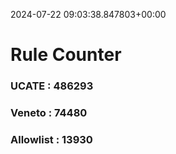 2024-07-22 09:03:38.847803+00:00
# Rule Counter 
 ### UCATE : 486293

 ### Veneto : 74480

 ### Allowlist : 13930